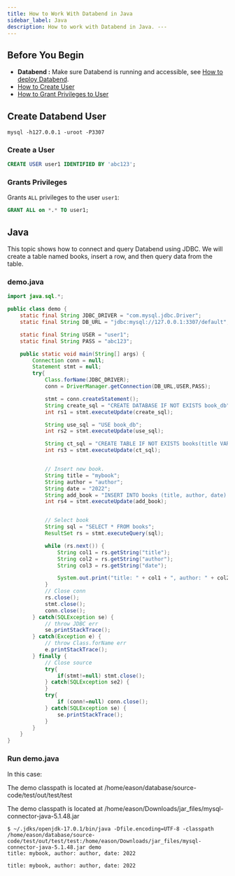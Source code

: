 ```yaml
---
title: How to Work With Databend in Java
sidebar_label: Java
description: How to work with Databend in Java. ---
---
```


## Before You Begin

* **Databend :** Make sure Databend is running and accessible, see [How to deploy Databend](/doc/deploy).
* [How to Create User](../14-sql-commands/00-ddl/30-user/01-user-create-user.md)
* [How to Grant Privileges to User](../14-sql-commands/00-ddl/30-user/10-grant-privileges.md)

## Create Databend User

```shell
mysql -h127.0.0.1 -uroot -P3307
```

### Create a User

```sql
CREATE USER user1 IDENTIFIED BY 'abc123';
```

### Grants Privileges

Grants `ALL` privileges to the user `user1`:
```sql
GRANT ALL on *.* TO user1;
```

## Java

This topic shows how to connect and query Databend using JDBC. We will create a table named books, insert a row, and then query data from the table.

### demo.java

```java title='demo.java'
import java.sql.*;

public class demo {
    static final String JDBC_DRIVER = "com.mysql.jdbc.Driver";
    static final String DB_URL = "jdbc:mysql://127.0.0.1:3307/default";

    static final String USER = "user1";
    static final String PASS = "abc123";

    public static void main(String[] args) {
        Connection conn = null;
        Statement stmt = null;
        try{
            Class.forName(JDBC_DRIVER);
            conn = DriverManager.getConnection(DB_URL,USER,PASS);

            stmt = conn.createStatement();
            String create_sql = "CREATE DATABASE IF NOT EXISTS book_db";
            int rs1 = stmt.executeUpdate(create_sql);

            String use_sql = "USE book_db";
            int rs2 = stmt.executeUpdate(use_sql);

            String ct_sql = "CREATE TABLE IF NOT EXISTS books(title VARCHAR, author VARCHAR, date VARCHAR)";
            int rs3 = stmt.executeUpdate(ct_sql);


            // Insert new book.
            String title = "mybook";
            String author = "author";
            String date = "2022";
            String add_book = "INSERT INTO books (title, author, date) VALUES ('"+ title +"', '"+ author +"', '" + date + "')";
            int rs4 = stmt.executeUpdate(add_book);


            // Select book
            String sql = "SELECT * FROM books";
            ResultSet rs = stmt.executeQuery(sql);

            while (rs.next()) {
                String col1 = rs.getString("title");
                String col2 = rs.getString("author");
                String col3 = rs.getString("date");

                System.out.print("title: " + col1 + ", author: " + col2 + ", date: " + col3);
            }
            // Close conn
            rs.close();
            stmt.close();
            conn.close();
        } catch(SQLException se) {
            // throw JDBC err
            se.printStackTrace();
        } catch(Exception e) {
            // throw Class.forName err
            e.printStackTrace();
        } finally {
            // Close source
            try{
                if(stmt!=null) stmt.close();
            } catch(SQLException se2) {
            }
            try{
                if (conn!=null) conn.close();
            } catch(SQLException se) {
                se.printStackTrace();
            }
        }
    }
}
```

### Run demo.java

In this case:

The demo classpath is located at /home/eason/database/source-code/test/out/test/test

The demo classpath is located at /home/eason/Downloads/jar_files/mysql-connector-java-5.1.48.jar

```shell
$ ~/.jdks/openjdk-17.0.1/bin/java -Dfile.encoding=UTF-8 -classpath /home/eason/database/source-code/test/out/test/test:/home/eason/Downloads/jar_files/mysql-connector-java-5.1.48.jar demo
title: mybook, author: author, date: 2022
```

```text title='Outputs'
title: mybook, author: author, date: 2022
```

